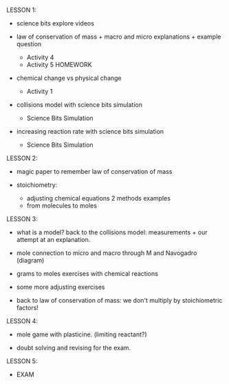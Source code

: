 LESSON 1:
- science bits explore videos
- law of conservation of mass + macro and micro explanations + example question
    - Activity 4
    - Activity 5 HOMEWORK

- chemical change vs physical change
    - Activity 1
- collisions model with science bits simulation
    - Science Bits Simulation
- increasing reaction rate with science bits simulation
    - Science Bits Simulation

LESSON 2:
- magic paper to remember law of conservation of mass

- stoichiometry: 
    - adjusting chemical equations 2 methods examples
    - from molecules to moles

LESSON 3:
- what is a model? back to the collisions model: measurements + our attempt at an explanation.

- mole connection to micro and macro through M and Navogadro (diagram)
- grams to moles exercises with chemical reactions
- some more adjusting exercises
- back to law of conservation of mass: we don't multiply by stoichiometric factors!

LESSON 4:
- mole game with plasticine. (limiting reactant?)

- doubt solving and revising for the exam.

LESSON 5:
- EXAM
